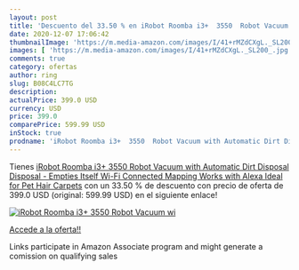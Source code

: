 ```yaml
---
layout: post
title: 'Descuento del 33.50 % en iRobot Roomba i3+  3550  Robot Vacuum wi'
date: 2020-12-07 17:06:42
thumbnailImage: 'https://m.media-amazon.com/images/I/41+rMZdCXgL._SL200_.jpg'
images: [ 'https://m.media-amazon.com/images/I/41+rMZdCXgL._SL200_.jpg' ]
comments: true
category: ofertas
author: ring
slug: B08C4LC7TG
description:
actualPrice: 399.0 USD
currency: USD
price: 399.0
comparePrice: 599.99 USD
inStock: true
prodname: 'iRobot Roomba i3+  3550  Robot Vacuum with Automatic Dirt Disposal Disposal - Empties Itself  Wi-Fi Connected Mapping  Works with Alexa  Ideal for Pet Hair  Carpets'
---
```


Tienes [iRobot Roomba i3+  3550  Robot Vacuum with Automatic Dirt Disposal Disposal - Empties Itself  Wi-Fi Connected Mapping  Works with Alexa  Ideal for Pet Hair  Carpets](https://www.amazon.com/dp/B08C4LC7TG/?tag=tolees-20) con un 33.50 % de descuento con precio de oferta de 399.0 USD (original: 599.99 USD) en el siguiente enlace!

[![iRobot Roomba i3+  3550  Robot Vacuum wi](https://m.media-amazon.com/images/I/41+rMZdCXgL._SL200_.jpg)](https://www.amazon.com/dp/B08C4LC7TG/?tag=tolees-20)

[Accede a la oferta!!](https://www.amazon.com/dp/B08C4LC7TG/?tag=tolees-20)

Links participate in Amazon Associate program and might generate a comission on qualifying sales


